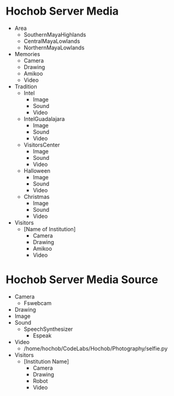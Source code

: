 # Hochob Server Media

- Area
  - SouthernMayaHighlands
  - CentralMayaLowlands
  - NorthernMayaLowlands
- Memories
  - Camera
  - Drawing
  - Amikoo
  - Video
- Tradition
  - Intel
    - Image
    - Sound
    - Video
  - IntelGuadalajara
    - Image
    - Sound
    - Video
  - VisitorsCenter
    - Image
    - Sound
    - Video
  - Halloween
    - Image
    - Sound
    - Video
  - Christmas
    - Image
    - Sound
    - Video
- Visitors
  - [Name of Institution]
    - Camera
    - Drawing
    - Amikoo
    - Video


# Hochob Server Media Source

- Camera
  - Fswebcam
- Drawing
- Image
- Sound
  - SpeechSynthesizer
    - Espeak
- Video
  - /home/hochob/CodeLabs/Hochob/Photography/selfie.py
- Visitors
  - [Institution Name]
    - Camera
    - Drawing
    - Robot
    - Video
